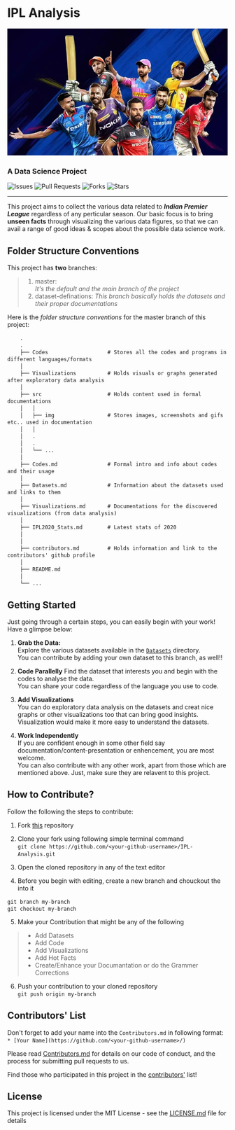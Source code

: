 # IPL Analysis  
![IPL Header](./src/img/header.png)  

### A Data Science Project  

![Issues](https://img.shields.io/github/issues/Team-thedatatribune/IPL-Analysis)
![Pull Requests](https://img.shields.io/github/issues-pr/Team-thedatatribune/IPL-Analysis)
![Forks](https://img.shields.io/github/forks/Team-thedatatribune/IPL-Analysis)
![Stars](https://img.shields.io/github/stars/Team-thedatatribune/IPL-Analysis)

---

This project aims to collect the various data related to _**Indian Premier League**_ regardless of any perticular season. Our basic focus is to bring **unseen facts** through visualizing the various data figures, so that we can avail a range of good ideas & scopes about the possible data science work.  

## Folder Structure Conventions

This project has **two** branches:
> 1. master:  
>   _It's the default and the main branch of the project_
> 2. dataset-definations:
>   _This branch basically holds the datasets and their proper documentations_  

  
Here is the _folder structure conventions_ for the master branch of this project:  

```
    .
    .
    ├── Codes                   # Stores all the codes and programs in different languages/formats
    │
    ├── Visualizations          # Holds visuals or graphs generated after exploratory data analysis
    │
    ├── src                     # Holds content used in formal documentations
    │   │
    │   ├── img                 # Stores images, screenshots and gifs etc.. used in documentation
    │   │
    │   .
    │   .
    │   └── ...         
    │
    ├── Codes.md                # Formal intro and info about codes and their usage
    │
    ├── Datasets.md             # Information about the datasets used and links to them
    │
    ├── Visualizations.md       # Documentations for the discovered visualizations (from data analysis)   
    │   
    ├── IPL2020_Stats.md        # Latest stats of 2020
    │
    │
    ├── contributors.md         # Holds information and link to the contributors' github profile
    │
    ├── README.md                  
    │
    └── ...
```
  

## Getting Started

 Just going through a certain steps, you can easily begin with your work!  
 Have a glimpse below:  

 1. **Grab the Data:**  
 Explore the various datasets available in the [```Datasets```](https://github.com/Team-thedatatribune/IPL-Analysis/tree/dataset-defination) directory.  
 You can contribute by adding your own dataset to this branch, as well!!  

 2. **Code Parallelly**
 Find the dataset that interests you and begin with the codes to analyse the data.  
 You can share your code regardless of the language you use to code.  

 3. **Add Visualizations**  
 You can do exploratory data analysis on the datasets and creat nice graphs or other visualizations too that can bring good insights.  
 Visualization would make it more easy to understand the datasets.  

 4. **Work Independently**  
 If you are confident enough in some other field say documentation/content-presentation or enhencement, you are most welcome.  
 You can also contribute with any other work, apart from those which are mentioned above. Just, make sure they are relavent to this project.
  

## How to Contribute?

Follow the following the steps to contribute:  
1. Fork [this](https://github.com/Team-thedatatribune/IPL-Analysis) repository

2. Clone your fork using following simple terminal command  
```git clone https://github.com/<your-github-username>/IPL-Analysis.git```

3. Open the cloned repository in any of the text editor

4. Before you begin with editing, create a new branch and chouckout the into it
```
git branch my-branch
git checkout my-branch
```

5. Make your Contribution that might be any of the following  
> * Add Datasets  
> * Add Code  
> * Add Visualizations  
> * Add Hot Facts  
> * Create/Enhance your Documantation or do the Grammer Corrections  
  
6. Push your contribution to your cloned repository  
```git push origin my-branch```  

  
## Contributors' List

Don't forget to add your name into the ```Contributors.md``` in following format:  
```* [Your Name](https://github.com/<your-github-username>/)```  

Please read [Contributors.md](https://github.com/Team-thedatatribune/Contributors.md) for details on our code of conduct, and the process for submitting pull requests to us.

Find those who participated in this project in the [contributors'](https://github.com/your/project/contributors) list!  
  
  
## License

This project is licensed under the MIT License - see the [LICENSE.md](LICENSE.md) file for details

